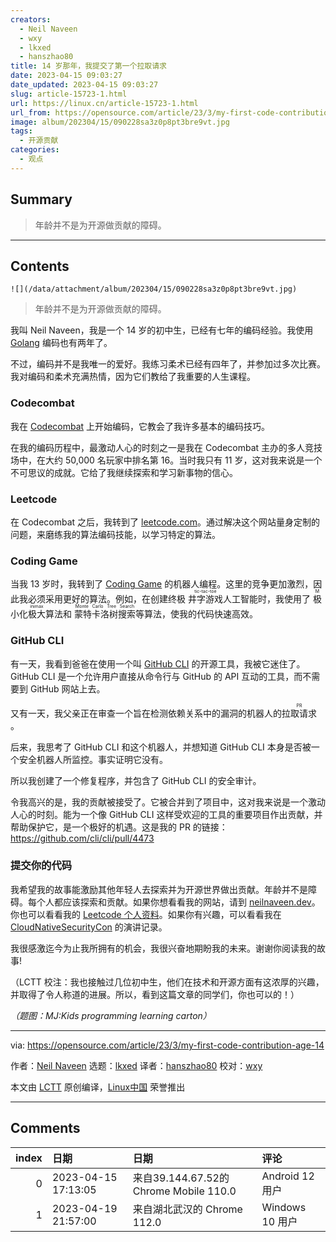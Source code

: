 ```yaml
---
creators:
  - Neil Naveen
  - wxy
  - lkxed
  - hanszhao80
title: 14 岁那年，我提交了第一个拉取请求
date: 2023-04-15 09:03:27
date_updated: 2023-04-15 09:03:27
slug: article-15723-1.html
url: https://linux.cn/article-15723-1.html
url_from: https://opensource.com/article/23/3/my-first-code-contribution-age-14
image: album/202304/15/090228sa3z0p8pt3bre9vt.jpg
tags:
  - 开源贡献
categories:
  - 观点
---
```


## Summary

> 年龄并不是为开源做贡献的障碍。

***

<!-- more -->

## Contents

`![](/data/attachment/album/202304/15/090228sa3z0p8pt3bre9vt.jpg)`

> 
> 年龄并不是为开源做贡献的障碍。
> 
> 
> 

我叫 Neil Naveen，我是一个 14 岁的初中生，已经有七年的编码经验。我使用 [Golang](https://opensource.com/article/18/11/learning-golang) 编码也有两年了。

不过，编码并不是我唯一的爱好。我练习柔术已经有四年了，并参加过多次比赛。我对编码和柔术充满热情，因为它们教给了我重要的人生课程。

### Codecombat

我在 [Codecombat](https://codecombat.com) 上开始编码，它教会了我许多基本的编码技巧。

在我的编码历程中，最激动人心的时刻之一是我在 Codecombat 主办的多人竞技场中，在大约 50,000 名玩家中排名第 16。当时我只有 11 岁，这对我来说是一个不可思议的成就。它给了我继续探索和学习新事物的信心。

### Leetcode

在 Codecombat 之后，我转到了 [leetcode.com](https://leetcode.com/neilnaveen)。通过解决这个网站量身定制的问题，来磨练我的算法编码技能，以学习特定的算法。

### Coding Game

当我 13 岁时，我转到了 [Coding Game](https://www.codingame.com/profile/0fa733a2c7f92a829e4190625b5b9a485718854) 的机器人编程。这里的竞争更加激烈，因此我必须采用更好的算法。例如，在创建终极 <ruby> 井字游戏 <rt>  tic-tac-toe </rt></ruby>人工智能时，我使用了 <ruby> 极小化极大算法 <rt>  Minimax </rt></ruby> 和 <ruby> 蒙特卡洛树搜索 <rt>  Monte Carlo Tree Search </rt></ruby> 等算法，使我的代码快速高效。

### GitHub CLI

有一天，我看到爸爸在使用一个叫 [GitHub CLI](https://github.com/cli/cli) 的开源工具，我被它迷住了。GitHub CLI 是一个允许用户直接从命令行与 GitHub 的 API 互动的工具，而不需要到 GitHub 网站上去。

又有一天，我父亲正在审查一个旨在检测依赖关系中的漏洞的机器人的 <ruby> 拉取请求 <rt>  PR </rt></ruby>。

后来，我思考了 GitHub CLI 和这个机器人，并想知道 GitHub CLI 本身是否被一个安全机器人所监控。事实证明它没有。

所以我创建了一个修复程序，并包含了 GitHub CLI 的安全审计。

令我高兴的是，我的贡献被接受了。它被合并到了项目中，这对我来说是一个激动人心的时刻。能为一个像 GitHub CLI 这样受欢迎的工具的重要项目作出贡献，并帮助保护它，是一个极好的机遇。这是我的 PR 的链接：<https://github.com/cli/cli/pull/4473>

### 提交你的代码

我希望我的故事能激励其他年轻人去探索并为开源世界做出贡献。年龄并不是障碍。每个人都应该探索和贡献。如果你想看看我的网站，请到 [neilnaveen.dev](https://neilnaveen.dev)。你也可以看看我的 [Leetcode 个人资料](https://leetcode.com/neilnaveen/)。如果你有兴趣，可以看看我在 [CloudNativeSecurityCon](https://www.youtube.com/watch?v=K6NRUGol-rE) 的演讲记录。

我很感激迄今为止我所拥有的机会，我很兴奋地期盼我的未来。谢谢你阅读我的故事!

（LCTT 校注：我也接触过几位初中生，他们在技术和开源方面有这浓厚的兴趣，并取得了令人称道的进展。所以，看到这篇文章的同学们，你也可以的！）

*（题图：MJ:Kids programming learning carton）*

---

via: <https://opensource.com/article/23/3/my-first-code-contribution-age-14>

作者：[Neil Naveen](https://opensource.com/users/neilnaveen) 选题：[lkxed](https://github.com/lkxed/) 译者：[hanszhao80](https://github.com/hanszhao80) 校对：[wxy](https://github.com/wxy)

本文由 [LCTT](https://github.com/LCTT/TranslateProject) 原创编译，[Linux中国](https://linux.cn/) 荣誉推出

***

## Comments

|   index | 日期                | 日期                                                   | 评论                                          |
|--------:|:--------------------|:-------------------------------------------------------|:----------------------------------------------|
|       0 | 2023-04-15 17:13:05 | 来自39.144.67.52的 Chrome Mobile 110.0|Android 12 用户 | Neil学习的柔术（Jiu-jitsu），指的是巴西柔术。 |
|       1 | 2023-04-19 21:57:00 | 来自湖北武汉的 Chrome 112.0|Windows 10 用户            | 太强了，膜拜！                                |
